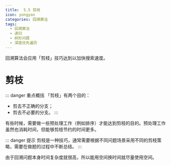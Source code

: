 ```yaml
---
title:  5.5 剪枝
icon: yongyan
categories: 回溯算法
tags:
  - 回溯算法
  - 递归
  - 树形问题
  - 深度优先遍历
---
```


回溯算法会应用「剪枝」技巧达到以加快搜索速度。


# 剪枝

::: danger 重点概括
「剪枝」有两个目的：
+ 剪去不正确的分支；
+ 剪去不必要的分支。
:::

有些时候，需要做一些预处理工作（例如排序）才能达到剪枝的目的。预处理工作虽然也消耗时间，但能够剪枝节约的时间更多。

::: danger 提示
剪枝是一种技巧，通常需要根据不同问题场景采用不同的剪枝策略，需要在做题的过程中不断总结。
::: 

由于回溯问题本身时间复杂度就很高，所以能用空间换时间就尽量使用空间。